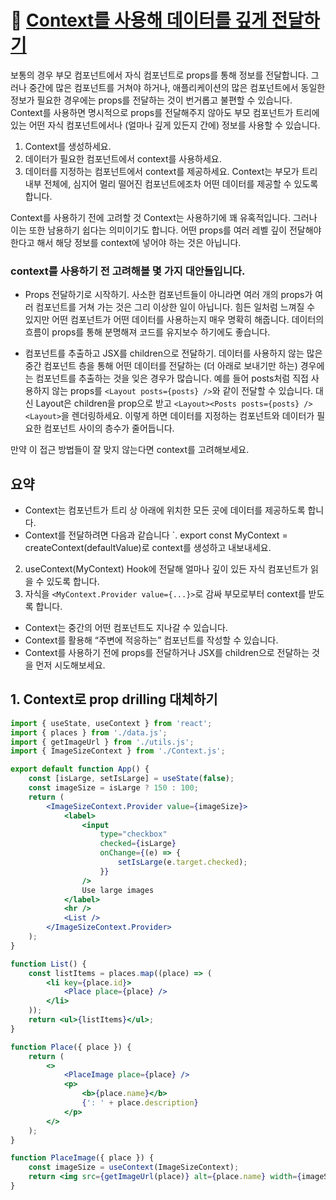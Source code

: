 # 🔗 [Context를 사용해 데이터를 깊게 전달하기](https://ko.react.dev/learn/passing-data-deeply-with-context)

보통의 경우 부모 컴포넌트에서 자식 컴포넌트로 props를 통해 정보를 전달합니다. 그러나 중간에 많은 컴포넌트를 거쳐야 하거나, 애플리케이션의 많은 컴포넌트에서 동일한 정보가 필요한 경우에는 props를 전달하는 것이 번거롭고 불편할 수 있습니다. Context를 사용하면 명시적으로 props를 전달해주지 않아도 부모 컴포넌트가 트리에 있는 어떤 자식 컴포넌트에서나 (얼마나 깊게 있든지 간에) 정보를 사용할 수 있습니다.

1. Context를 생성하세요.
2. 데이터가 필요한 컴포넌트에서 context를 사용하세요.
3. 데이터를 지정하는 컴포넌트에서 context를 제공하세요.
   Context는 부모가 트리 내부 전체에, 심지어 멀리 떨어진 컴포넌트에조차 어떤 데이터를 제공할 수 있도록 합니다.

Context를 사용하기 전에 고려할 것
Context는 사용하기에 꽤 유혹적입니다. 그러나 이는 또한 남용하기 쉽다는 의미이기도 합니다. 어떤 props를 여러 레벨 깊이 전달해야 한다고 해서 해당 정보를 context에 넣어야 하는 것은 아닙니다.

### context를 사용하기 전 고려해볼 몇 가지 대안들입니다.

- Props 전달하기로 시작하기. 사소한 컴포넌트들이 아니라면 여러 개의 props가 여러 컴포넌트를 거쳐 가는 것은 그리 이상한 일이 아닙니다. 힘든 일처럼 느껴질 수 있지만 어떤 컴포넌트가 어떤 데이터를 사용하는지 매우 명확히 해줍니다. 데이터의 흐름이 props를 통해 분명해져 코드를 유지보수 하기에도 좋습니다.

- 컴포넌트를 추출하고 JSX를 children으로 전달하기. 데이터를 사용하지 않는 많은 중간 컴포넌트 층을 통해 어떤 데이터를 전달하는 (더 아래로 보내기만 하는) 경우에는 컴포넌트를 추출하는 것을 잊은 경우가 많습니다. 예를 들어 posts처럼 직접 사용하지 않는 props를 `<Layout posts={posts} />`와 같이 전달할 수 있습니다. 대신 Layout은 children을 prop으로 받고 `<Layout><Posts posts={posts} /><Layout>`을 렌더링하세요. 이렇게 하면 데이터를 지정하는 컴포넌트와 데이터가 필요한 컴포넌트 사이의 층수가 줄어듭니다.

만약 이 접근 방법들이 잘 맞지 않는다면 context를 고려해보세요.

## 요약

- Context는 컴포넌트가 트리 상 아래에 위치한 모든 곳에 데이터를 제공하도록 합니다.
- Context를 전달하려면 다음과 같습니다
  `. export const MyContext = createContext(defaultValue)로 context를 생성하고 내보내세요.

2. useContext(MyContext) Hook에 전달해 얼마나 깊이 있든 자식 컴포넌트가 읽을 수 있도록 합니다.
3. 자식을 `<MyContext.Provider value={...}>`로 감싸 부모로부터 context를 받도록 합니다.

- Context는 중간의 어떤 컴포넌트도 지나갈 수 있습니다.
- Context를 활용해 “주변에 적응하는” 컴포넌트를 작성할 수 있습니다.
- Context를 사용하기 전에 props를 전달하거나 JSX를 children으로 전달하는 것을 먼저 시도해보세요.

## 1. Context로 prop drilling 대체하기

```jsx
import { useState, useContext } from 'react';
import { places } from './data.js';
import { getImageUrl } from './utils.js';
import { ImageSizeContext } from './Context.js';

export default function App() {
	const [isLarge, setIsLarge] = useState(false);
	const imageSize = isLarge ? 150 : 100;
	return (
		<ImageSizeContext.Provider value={imageSize}>
			<label>
				<input
					type="checkbox"
					checked={isLarge}
					onChange={(e) => {
						setIsLarge(e.target.checked);
					}}
				/>
				Use large images
			</label>
			<hr />
			<List />
		</ImageSizeContext.Provider>
	);
}

function List() {
	const listItems = places.map((place) => (
		<li key={place.id}>
			<Place place={place} />
		</li>
	));
	return <ul>{listItems}</ul>;
}

function Place({ place }) {
	return (
		<>
			<PlaceImage place={place} />
			<p>
				<b>{place.name}</b>
				{': ' + place.description}
			</p>
		</>
	);
}

function PlaceImage({ place }) {
	const imageSize = useContext(ImageSizeContext);
	return <img src={getImageUrl(place)} alt={place.name} width={imageSize} height={imageSize} />;
}
```
